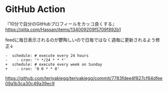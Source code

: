 # GitHub Action

『10分で自分のGitHubプロフィールをカッコ良くする』  
https://qiita.com/Hassan/items/134009209f5709f892b1

feedに毎日表示されるのが鬱陶しいので日毎ではなく週毎に更新されるよう修正↓

```
-  schedule: # execute every 24 hours
-    - cron: '* */24 * * *'
+  schedule: # execute every week on Sunday
+    - cron: '0 0 * * 0'
```
https://github.com/teriyakiegg/teriyakiegg/commit/7783fdee4f827cf64dfee09a1b3ca30c49a39ec9